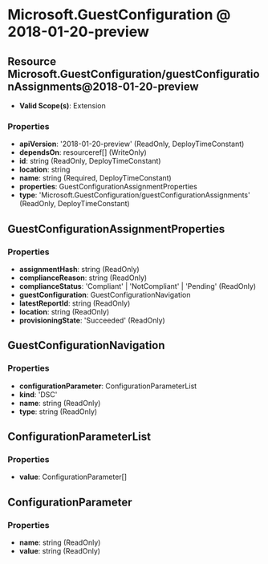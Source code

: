 # Microsoft.GuestConfiguration @ 2018-01-20-preview

## Resource Microsoft.GuestConfiguration/guestConfigurationAssignments@2018-01-20-preview
* **Valid Scope(s)**: Extension
### Properties
* **apiVersion**: '2018-01-20-preview' (ReadOnly, DeployTimeConstant)
* **dependsOn**: resourceref[] (WriteOnly)
* **id**: string (ReadOnly, DeployTimeConstant)
* **location**: string
* **name**: string (Required, DeployTimeConstant)
* **properties**: GuestConfigurationAssignmentProperties
* **type**: 'Microsoft.GuestConfiguration/guestConfigurationAssignments' (ReadOnly, DeployTimeConstant)

## GuestConfigurationAssignmentProperties
### Properties
* **assignmentHash**: string (ReadOnly)
* **complianceReason**: string (ReadOnly)
* **complianceStatus**: 'Compliant' | 'NotCompliant' | 'Pending' (ReadOnly)
* **guestConfiguration**: GuestConfigurationNavigation
* **latestReportId**: string (ReadOnly)
* **location**: string (ReadOnly)
* **provisioningState**: 'Succeeded' (ReadOnly)

## GuestConfigurationNavigation
### Properties
* **configurationParameter**: ConfigurationParameterList
* **kind**: 'DSC'
* **name**: string (ReadOnly)
* **type**: string (ReadOnly)

## ConfigurationParameterList
### Properties
* **value**: ConfigurationParameter[]

## ConfigurationParameter
### Properties
* **name**: string (ReadOnly)
* **value**: string (ReadOnly)

